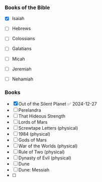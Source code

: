 ### Books of the Bible

- [x] Isaiah
- [ ] Hebrews
- [ ] Colossians
- [ ] Galatians
- [ ] Micah
- [ ] Jeremiah
- [ ] Nehamiah


### Books

- [x] Out of the Silent Planet ✅ 2024-12-27
- [ ] Perelandra
- [ ] That Hideous Strength
- [ ] Lords of Mars
- [ ] Screwtape Letters (physical)
- [ ] 1984 (physical)
- [ ] Gods of Mars
- [ ] War of the Worlds (physical)
- [ ] Rule of Two (physical)
- [ ] Dynasty of Evil (physical)
- [ ] Dune
- [ ] Dune: Messiah
- [ ] 